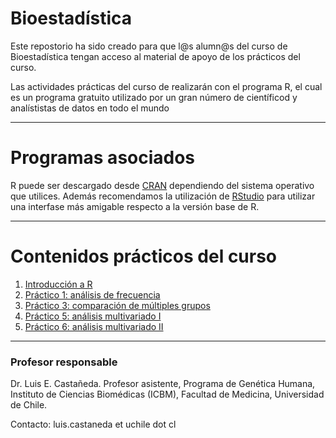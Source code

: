# Bioestadística

Este repostorio ha sido creado para que l@s alumn@s del curso de Bioestadística tengan acceso al material de apoyo de los prácticos del curso. 

Las actividades prácticas del curso de realizarán con el programa R, el cual es un programa gratuito utilizado por un gran número de científicod y analístistas de datos en todo el mundo

---
# Programas asociados

R puede ser descargado desde [CRAN](https://cran.r-project.org/) dependiendo del sistema operativo que utilices.
Además recomendamos la utilización de [RStudio](https://www.rstudio.com/products/rstudio/download/) para utilizar una interfase más amigable respecto a la versión base de R.

---
# Contenidos prácticos del curso
1. [Introducción a R](https://github.com/lecastaneda/Bioestadistica/blob/main/Intro_R.R)
2. [Práctico 1: análisis de frecuencia](https://github.com/lecastaneda/Bioestadistica/blob/main/Pr%C3%A1ctico%201.md)
3. [Práctico 3: comparación de múltiples grupos](https://github.com/lecastaneda/Bioestadistica/blob/main/Pr%C3%A1ctico2.md)
4. [Práctico 5: análisis multivariado I](https://github.com/lecastaneda/Bioestadistica/blob/main/Pr%C3%A1ctico5.md)
5. [Práctico 6: análisis multivariado II](https://github.com/lecastaneda/Bioestadistica/blob/main/Pr%C3%A1ctico5.md)


---
### Profesor responsable

Dr. Luis E. Castañeda. Profesor asistente, Programa de Genética Humana, Instituto de Ciencias Biomédicas (ICBM), Facultad de Medicina, Universidad de Chile.

Contacto: luis.castaneda et uchile dot cl
